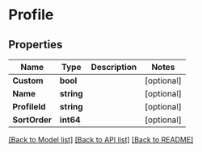 # Profile

## Properties

Name | Type | Description | Notes
------------ | ------------- | ------------- | -------------
**Custom** | **bool** |  | [optional] 
**Name** | **string** |  | [optional] 
**ProfileId** | **string** |  | [optional] 
**SortOrder** | **int64** |  | [optional] 

[[Back to Model list]](../README.md#documentation-for-models) [[Back to API list]](../README.md#documentation-for-api-endpoints) [[Back to README]](../README.md)


